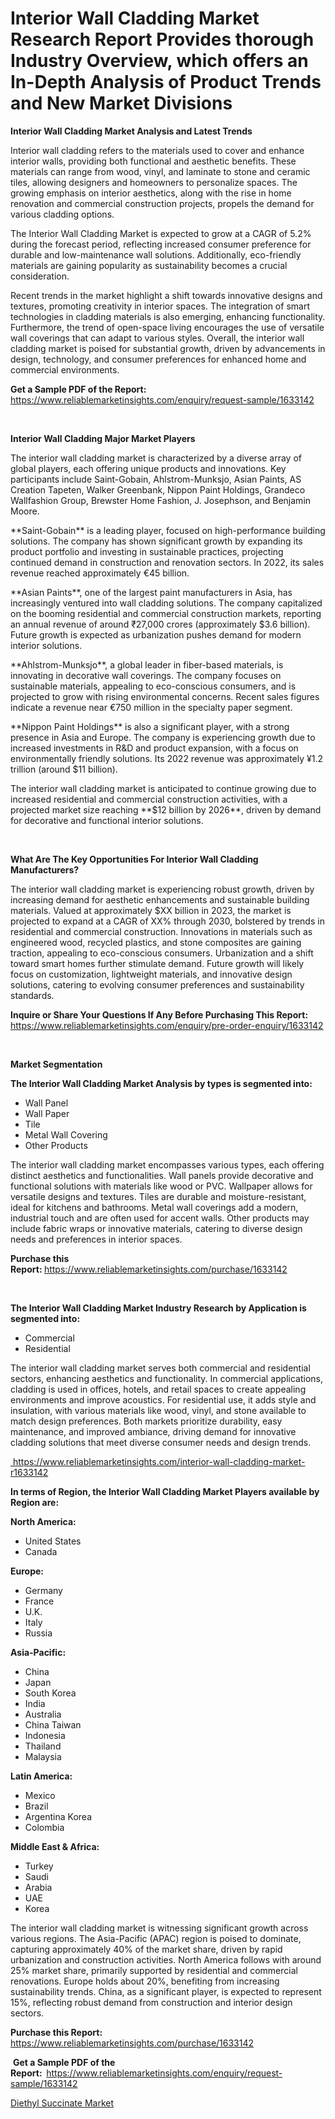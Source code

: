 <p><h1>Interior Wall Cladding Market Research Report Provides thorough Industry Overview, which offers an In-Depth Analysis of Product Trends and New Market Divisions</h1></p><p><strong>Interior Wall Cladding Market Analysis and Latest Trends</strong></p>
<p><p>Interior wall cladding refers to the materials used to cover and enhance interior walls, providing both functional and aesthetic benefits. These materials can range from wood, vinyl, and laminate to stone and ceramic tiles, allowing designers and homeowners to personalize spaces. The growing emphasis on interior aesthetics, along with the rise in home renovation and commercial construction projects, propels the demand for various cladding options. </p><p>The Interior Wall Cladding Market is expected to grow at a CAGR of 5.2% during the forecast period, reflecting increased consumer preference for durable and low-maintenance wall solutions. Additionally, eco-friendly materials are gaining popularity as sustainability becomes a crucial consideration. </p><p>Recent trends in the market highlight a shift towards innovative designs and textures, promoting creativity in interior spaces. The integration of smart technologies in cladding materials is also emerging, enhancing functionality. Furthermore, the trend of open-space living encourages the use of versatile wall coverings that can adapt to various styles. Overall, the interior wall cladding market is poised for substantial growth, driven by advancements in design, technology, and consumer preferences for enhanced home and commercial environments.</p></p>
<p><strong>Get a Sample PDF of the Report:&nbsp;</strong> <a href="https://www.reliablemarketinsights.com/enquiry/request-sample/1633142?utm_campaign=2642&utm_medium=2&utm_source=Github&utm_content=ia&utm_term=02042025&utm_id=interior-wall-cladding">https://www.reliablemarketinsights.com/enquiry/request-sample/1633142</a></p>
<p>&nbsp;</p>
<p><strong>Interior Wall Cladding Major Market Players</strong></p>
<p><p>The interior wall cladding market is characterized by a diverse array of global players, each offering unique products and innovations. Key participants include Saint-Gobain, Ahlstrom-Munksjo, Asian Paints, AS Creation Tapeten, Walker Greenbank, Nippon Paint Holdings, Grandeco Wallfashion Group, Brewster Home Fashion, J. Josephson, and Benjamin Moore.</p><p>**Saint-Gobain** is a leading player, focused on high-performance building solutions. The company has shown significant growth by expanding its product portfolio and investing in sustainable practices, projecting continued demand in construction and renovation sectors. In 2022, its sales revenue reached approximately €45 billion.</p><p>**Asian Paints**, one of the largest paint manufacturers in Asia, has increasingly ventured into wall cladding solutions. The company capitalized on the booming residential and commercial construction markets, reporting an annual revenue of around ₹27,000 crores (approximately $3.6 billion). Future growth is expected as urbanization pushes demand for modern interior solutions.</p><p>**Ahlstrom-Munksjo**, a global leader in fiber-based materials, is innovating in decorative wall coverings. The company focuses on sustainable materials, appealing to eco-conscious consumers, and is projected to grow with rising environmental concerns. Recent sales figures indicate a revenue near €750 million in the specialty paper segment.</p><p>**Nippon Paint Holdings** is also a significant player, with a strong presence in Asia and Europe. The company is experiencing growth due to increased investments in R&D and product expansion, with a focus on environmentally friendly solutions. Its 2022 revenue was approximately ¥1.2 trillion (around $11 billion).</p><p>The interior wall cladding market is anticipated to continue growing due to increased residential and commercial construction activities, with a projected market size reaching **$12 billion by 2026**, driven by demand for decorative and functional interior solutions.</p></p>
<p>&nbsp;</p>
<p><strong>What Are The Key Opportunities For Interior Wall Cladding Manufacturers?</strong></p>
<p><p>The interior wall cladding market is experiencing robust growth, driven by increasing demand for aesthetic enhancements and sustainable building materials. Valued at approximately $XX billion in 2023, the market is projected to expand at a CAGR of XX% through 2030, bolstered by trends in residential and commercial construction. Innovations in materials such as engineered wood, recycled plastics, and stone composites are gaining traction, appealing to eco-conscious consumers. Urbanization and a shift toward smart homes further stimulate demand. Future growth will likely focus on customization, lightweight materials, and innovative design solutions, catering to evolving consumer preferences and sustainability standards.</p></p>
<p><strong>Inquire or Share Your Questions If Any Before Purchasing This Report:</strong> <a href="https://www.reliablemarketinsights.com/enquiry/pre-order-enquiry/1633142?utm_campaign=2642&utm_medium=2&utm_source=Github&utm_content=ia&utm_term=02042025&utm_id=interior-wall-cladding">https://www.reliablemarketinsights.com/enquiry/pre-order-enquiry/1633142</a></p>
<p>&nbsp;</p>
<p><strong>Market Segmentation</strong></p>
<p><strong>The Interior Wall Cladding Market Analysis by types is segmented into:</strong></p>
<p><ul><li>Wall Panel</li><li>Wall Paper</li><li>Tile</li><li>Metal Wall Covering</li><li>Other Products</li></ul></p>
<p><p>The interior wall cladding market encompasses various types, each offering distinct aesthetics and functionalities. Wall panels provide decorative and functional solutions with materials like wood or PVC. Wallpaper allows for versatile designs and textures. Tiles are durable and moisture-resistant, ideal for kitchens and bathrooms. Metal wall coverings add a modern, industrial touch and are often used for accent walls. Other products may include fabric wraps or innovative materials, catering to diverse design needs and preferences in interior spaces.</p></p>
<p><strong>Purchase this Report:&nbsp;</strong><a href="https://www.reliablemarketinsights.com/purchase/1633142?utm_campaign=2642&utm_medium=2&utm_source=Github&utm_content=ia&utm_term=02042025&utm_id=interior-wall-cladding">https://www.reliablemarketinsights.com/purchase/1633142</a></p>
<p>&nbsp;</p>
<p><strong>The Interior Wall Cladding Market Industry Research by Application is segmented into:</strong></p>
<p><ul><li>Commercial</li><li>Residential</li></ul></p>
<p><p>The interior wall cladding market serves both commercial and residential sectors, enhancing aesthetics and functionality. In commercial applications, cladding is used in offices, hotels, and retail spaces to create appealing environments and improve acoustics. For residential use, it adds style and insulation, with various materials like wood, vinyl, and stone available to match design preferences. Both markets prioritize durability, easy maintenance, and improved ambiance, driving demand for innovative cladding solutions that meet diverse consumer needs and design trends.</p></p>
<p><a href="https://www.reliablemarketinsights.com/interior-wall-cladding-market-r1633142?utm_campaign=2642&utm_medium=2&utm_source=Github&utm_content=ia&utm_term=02042025&utm_id=interior-wall-cladding">&nbsp;https://www.reliablemarketinsights.com/interior-wall-cladding-market-r1633142</a></p>
<p><strong>In terms of Region, the Interior Wall Cladding Market Players available by Region are:</strong></p>
<p>
    <p> <strong> North America: </strong>
        <ul>
            <li>United States</li>
            <li>Canada</li>
        </ul>
        </p> 
    <p> <strong> Europe: </strong>
        <ul>
            <li>Germany</li>
            <li>France</li>
            <li>U.K.</li>
            <li>Italy</li>
            <li>Russia</li>
        </ul>
        </p> 
    <p> <strong> Asia-Pacific: </strong>
        <ul>
            <li>China</li>
            <li>Japan</li>
            <li>South Korea</li>
            <li>India</li>
            <li>Australia</li>
            <li>China Taiwan</li>
            <li>Indonesia</li>
            <li>Thailand</li>
            <li>Malaysia</li>
        </ul>
        </p> 
    <p> <strong> Latin America: </strong>
        <ul>
            <li>Mexico</li>
            <li>Brazil</li>
            <li>Argentina Korea</li>
            <li>Colombia</li>
        </ul>
        </p> 
    <p> <strong> Middle East & Africa: </strong>
        <ul>
            <li>Turkey</li>
            <li>Saudi</li>
            <li>Arabia</li>
            <li>UAE</li>
            <li>Korea</li>
        </ul>
    </p>
    </p>
<p><p>The interior wall cladding market is witnessing significant growth across various regions. The Asia-Pacific (APAC) region is poised to dominate, capturing approximately 40% of the market share, driven by rapid urbanization and construction activities. North America follows with around 25% market share, primarily supported by residential and commercial renovations. Europe holds about 20%, benefiting from increasing sustainability trends. China, as a significant player, is expected to represent 15%, reflecting robust demand from construction and interior design sectors.</p></p>
<p><strong>Purchase this Report: </strong><a href="https://www.reliablemarketinsights.com/purchase/1633142?utm_campaign=2642&utm_medium=2&utm_source=Github&utm_content=ia&utm_term=02042025&utm_id=interior-wall-cladding">https://www.reliablemarketinsights.com/purchase/1633142</a></p>
<p>&nbsp;<strong>Get a Sample PDF of the Report:&nbsp;&nbsp;</strong><a href="https://www.reliablemarketinsights.com/enquiry/request-sample/1633142?utm_campaign=2642&utm_medium=2&utm_source=Github&utm_content=ia&utm_term=02042025&utm_id=interior-wall-cladding">https://www.reliablemarketinsights.com/enquiry/request-sample/1633142</a></p>
<p><strong></strong></p>
<p><p><a href="https://github.com/ParvinKhatun77/Market-Research-Report-List-2/blob/main/diethyl-succinate-market.md?utm_campaign=2642&utm_medium=2&utm_source=Github&utm_content=ia&utm_term=02042025&utm_id=interior-wall-cladding">Diethyl Succinate Market</a></p></p>